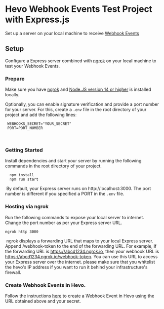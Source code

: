 # Hevo Webhook Events Test Project with Express.js
Set up a server on your local machine to receive [Webhook Events](https://docs.hevodata.com/destinations/webhook-events)
​
## Setup
Configure a Express server combined with [ngrok](https://ngrok.com) on your local machine to test your Webhook Events.
​
### Prepare
Make sure you have [ngrok](https://ngrok.com/download) and [Node.JS version 14 or higher](https://nodejs.org/en/download) is installed locally.
  
Optionally, you can enable signature verification and provide a port number for your server. For this, create a `.env` file in the root directory of your project and add the following lines:
 
 ```
  WEBHOOKS_SECRET="YOUR_SECRET"
  PORT=PORT_NUMBER
 ```
​
### Getting Started
 Install dependencies and start your server by running the following commands in the root directory of your project.
 
```
  npm install
  npm run start
```
​
By default, your Express server runs on http://localhost:3000. The port number is different if you specified a PORT in the `.env` file.
​
### Hosting via ngrok
Run the following commands to expose your local server to internet. Change the port number as per your Express server URL.
​
```
ngrok http 3000
```
​
ngrok displays a forwarding URL that maps to your local Express server. Append /webhook-token to the end of the forwarding URL. For example, if the forwarding URL is https://abcd1234.ngrok.io, then your webhook URL is https://abcd1234.ngrok.io/webhook-token. You can use this URL to access your Express server over the internet. please make sure that you whitelist the hevo's IP address if you want to run it behind your infrastructure's firewall.
​
### Create Webhook Events in Hevo.
Follow the instructions [here](https://docs.hevodata.com/destinations/webhook-events/configuring-webhook-events/) to create a Webhook Event in Hevo using the URL obtained above and your secret.